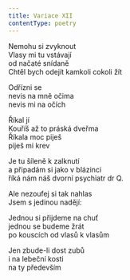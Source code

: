 ```yaml
---
title: Variace XII
contentType: poetry
---
```


<section>

Nemohu si zvyknout  
Vlasy mi tu vstávají  
od načaté snídaně  
Chtěl bych odejít kamkoli cokoli žít

Odřízni se  
nevis na mně očima  
nevis mi na očích

Říkal jí  
Kouříš až to práská dveřma  
Říkala moc piješ  
piješ mi krev

Je tu šíleně k zalknutí  
a připadám si jako v blázinci  
říká nám náš dvorní psychiatr dr Q.

Ale nezoufej si tak nahlas  
Jsem s jedinou nadějí:

Jednou si přijdeme na chuť  
jednou se budeme žrát  
po kouscích od vlasů k vlasům

Jen zbude-li dost zubů  
i na lebeční kosti  
na ty především

</section>
